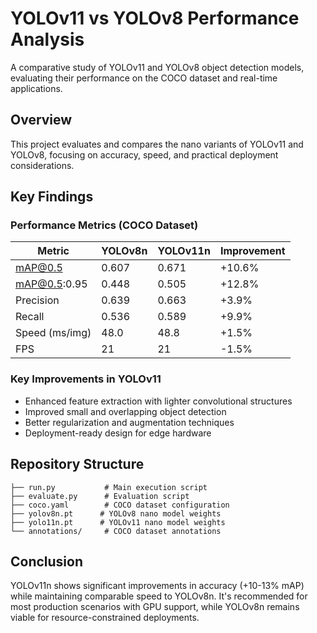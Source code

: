 # YOLOv11 vs YOLOv8 Performance Analysis

A comparative study of YOLOv11 and YOLOv8 object detection models, evaluating their performance on the COCO dataset and real-time applications.

## Overview

This project evaluates and compares the nano variants of YOLOv11 and YOLOv8, focusing on accuracy, speed, and practical deployment considerations.

## Key Findings

### Performance Metrics (COCO Dataset)

| Metric | YOLOv8n | YOLOv11n | Improvement |
|--------|---------|-----------|-------------|
| mAP@0.5 | 0.607 | 0.671 | +10.6% |
| mAP@0.5:0.95 | 0.448 | 0.505 | +12.8% |
| Precision | 0.639 | 0.663 | +3.9% |
| Recall | 0.536 | 0.589 | +9.9% |
| Speed (ms/img) | 48.0 | 48.8 | +1.5% |
| FPS | 21 | 21 | -1.5% |

### Key Improvements in YOLOv11

- Enhanced feature extraction with lighter convolutional structures
- Improved small and overlapping object detection
- Better regularization and augmentation techniques
- Deployment-ready design for edge hardware

## Repository Structure

```
├── run.py           # Main execution script
├── evaluate.py      # Evaluation script
├── coco.yaml        # COCO dataset configuration
├── yolov8n.pt      # YOLOv8 nano model weights
├── yolo11n.pt      # YOLOv11 nano model weights
└── annotations/     # COCO dataset annotations
```

## Conclusion

YOLOv11n shows significant improvements in accuracy (+10-13% mAP) while maintaining comparable speed to YOLOv8n. It's recommended for most production scenarios with GPU support, while YOLOv8n remains viable for resource-constrained deployments.
